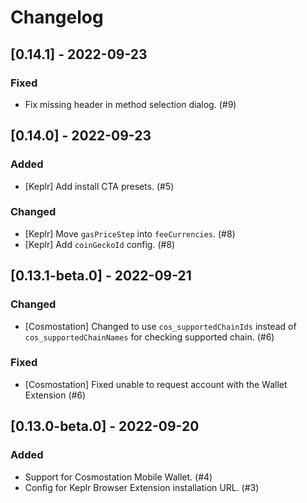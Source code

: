 # Changelog

## [0.14.1] - 2022-09-23

### Fixed
- Fix missing header in method selection dialog. (#9)

## [0.14.0] - 2022-09-23

### Added
- [Keplr] Add install CTA presets. (#5)

### Changed
- [Keplr] Move `gasPriceStep` into `feeCurrencies`. (#8)
- [Keplr] Add `coinGeckoId` config. (#8)

## [0.13.1-beta.0] - 2022-09-21
### Changed
- [Cosmostation] Changed to use `cos_supportedChainIds` instead of `cos_supportedChainNames` for checking supported chain. (#6)

### Fixed
- [Cosmostation] Fixed unable to request account with the Wallet Extension (#6)

## [0.13.0-beta.0] - 2022-09-20
### Added
- Support for Cosmostation Mobile Wallet. (#4)
- Config for Keplr Browser Extension installation URL. (#3)
